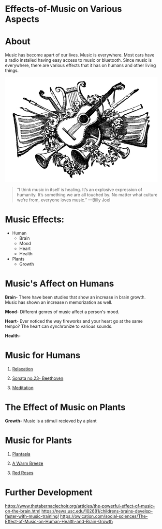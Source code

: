 # Effects-of-Music on Various Aspects

# About
Music has become apart of our lives. Music is everywhere. Most cars have a radio installed having easy access to music or bluetooth. Since music is everywhere, there are various effects that it has on humans and other living things. 

![music](./planty.jpg)

> “I think music in itself is healing. It’s an explosive expression of humanity. It’s something we are all touched by. No matter what culture we’re from, everyone loves music.” —Billy Joel

# Music Effects:
* Human 
   * Brain
   * Mood
   * Heart
   * Health
* Plants 
   * Growth 

# Music's Affect on Humans
   **Brain**-  There have been studies that show an increase in brain growth. Music has shown an increase n memorization as well.

   **Mood**- Different genres of music affect a person's mood. 

   **Heart**- Ever noticed the way fireworks and your heart go at the same tempo? The heart can synchronize to various sounds.

   **Health**- 
# Music for Humans
   1. [Relaxation](https://www.youtube.com/watch?time_continue=7&v=o5crUrbVnfs)

   1. [Sonata no.23- Beethoven](https://www.youtube.com/watch?time_continue=22&v=rP4pSomJnDE)

   1. [Meditation](https://www.youtube.com/watch?v=7MqF0d0PQMc)
   
# The Effect of Music on Plants
   **Growth**- Music is a stimuli recieved by a plant

# Music for Plants
   1. [Plantasia](https://www.youtube.com/watch?v=hnYSayGjlnY)

   1. [A Warm Breeze](https://www.youtube.com/watch?v=zP4b3G2m9aQ)

   1. [Red Roses](https://www.youtube.com/watch?v=c7s4_DTjai0)


# Further Development
   https://www.thetabernaclechoir.org/articles/the-powerful-effect-of-music-on-the-brain.html
   https://news.usc.edu/102681/childrens-brains-develop-faster-with-music-training/
   https://owlcation.com/social-sciences/The-Effect-of-Music-on-Human-Health-and-Brain-Growth